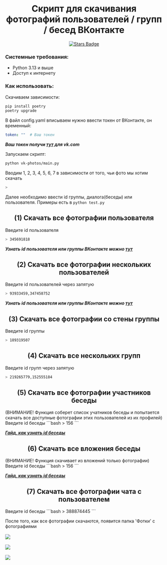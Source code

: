 <h1 align="center">Скрипт для скачивания фотографий пользователей / групп / бесед ВКонтакте</h1>

<div align="center">
	<a href="https://github.com/SolitarySpiral/vk-photos">
		<img src="https://img.shields.io/github/stars/SolitarySpiral/vk-photos" alt="Stars Badge"/>
	</a>	
</div>


### Системные требования:

* Python 3.13 и выше
* Доступ к интернету

### Как использовать:

Скачиваем зависимости:
```bash
pip install poetry
poetry upgrade
```

В файл config.yaml вписываем нужно ввести токен от ВКонтакте, он временный:
```yaml
token: ""  # Ваш токен
```
***Ваш токен получи [тут](https://vkhost.github.io/) для vk.com***

Запускаем скрипт:
```bash
python vk-photos/main.py
```

Вводим 1, 2, 3, 4, 5, 6, 7 в зависимости от того, чьи фото мы хотим скачать
```bash
>
```
Далее необходимо ввести id группы, диалога(беседы) или пользователя.
Примеры есть в ```python test.py```

<h2 align="center">(1) Скачать все фотографии пользователя</h2>

Введите id пользователя
```bash
> 345691818
```
***Узнать id пользователя или группы ВКонтакте можно [тут](https://regvk.com/id/)***

<h2 align="center">(2) Скачать все фотографии нескольких пользователей</h2>

Введите id пользователей через запятую
```bash
> 93933459,347458752
```

***Узнать id пользователя или группы ВКонтакте можно [тут](https://regvk.com/id/)***


<h2 align="center">(3) Скачать все фотографии со стены группы</h2>

Введите id группы
```bash
> 189319507
```

<h2 align="center">(4) Скачать все нескольких групп</h2>

Введите id групп через запятую
```bash
> 219265779,152555184
```

<h2 align="center">(5) Скачать все фотографии участников беседы</h2>
(ВНИМАНИЕ! Функция соберет список учатников беседы и попытается скачать все доступные фотографии этих пользователей из их профилей)
Введите id беседы
```bash
> 156
```

***[Гайд, как узнать id беседы](https://online-vkontakte.ru/2019/01/kak-uznat-id-besedy-v-vk.html)***

<h2 align="center">(6) Скачать все вложения беседы</h2>
(ВНИМАНИЕ! Функция скачивает из вложений только фотографии)
Введите id беседы
```bash
> 156
```

***[Гайд, как узнать id беседы](https://online-vkontakte.ru/2019/01/kak-uznat-id-besedy-v-vk.html)***

<h2 align="center">(7) Скачать все фотографии чата с пользователем</h2>
Введите id беседы
```bash
> 388874445
```

После того, как все фотографии скачаются, появится папка 'Фотки' c фотографиями<br><br>
![](https://github.com/YarikMix/vk-photos/raw/main/images/1.png)<br><br>
![](https://github.com/YarikMix/vk-photos/raw/main/images/2.png)<br><br>
![](https://github.com/YarikMix/vk-photos/raw/main/images/3.png)